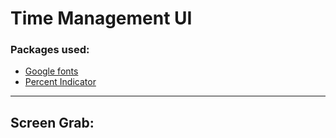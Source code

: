 # Time Management UI

### Packages used:
 - [Google fonts](https://pub.dev/packages/google_fonts)
 - [Percent Indicator](https://pub.dev/packages/percent_indicator)

-----

## Screen Grab: